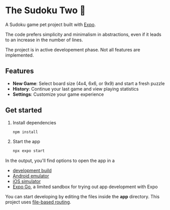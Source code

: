 # The Sudoku Two 🧩

A Sudoku game pet project built with [Expo](https://expo.dev).

The code prefers simplicity and minimalism in abstractions, even if it leads to an increase in the number of lines.

The project is in active developement phase. Not all features are implemented.

## Features

- **New Game**: Select board size (4x4, 6x6, or 9x9) and start a fresh puzzle
- **History**: Continue your last game and view playing statistics
- **Settings**: Customize your game experience

## Get started

1. Install dependencies

   ```bash
   npm install
   ```

2. Start the app

   ```bash
   npx expo start
   ```

In the output, you'll find options to open the app in a

- [development build](https://docs.expo.dev/develop/development-builds/introduction/)
- [Android emulator](https://docs.expo.dev/workflow/android-studio-emulator/)
- [iOS simulator](https://docs.expo.dev/workflow/ios-simulator/)
- [Expo Go](https://expo.dev/go), a limited sandbox for trying out app development with Expo

You can start developing by editing the files inside the **app** directory. This project uses [file-based routing](https://docs.expo.dev/router/introduction).
